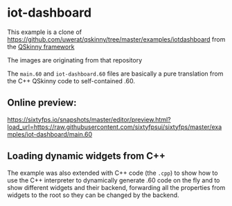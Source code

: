 # iot-dashboard

This example is a clone of https://github.com/uwerat/qskinny/tree/master/examples/iotdashboard from
the [QSkinny framework](https://qskinny.github.io/)

The images are originating from that repository

The `main.60` and `iot-dashboard.60` files are basically a pure translation from
the C++ QSkinny code to self-contained .60.

## Online preview:

https://sixtyfps.io/snapshots/master/editor/preview.html?load_url=https://raw.githubusercontent.com/sixtyfpsui/sixtyfps/master/examples/iot-dashboard/main.60

## Loading dynamic widgets from C++

The example was also extended with C++ code (the `.cpp`) to show how to use the C++
interpreter to dynamically generate .60 code on the fly and to show different
widgets and their backend, forwarding all the properties from widgets to the
root so they can be changed by the backend.
